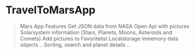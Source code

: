 # TravelToMarsApp

> Mars App Features
> Get JSON data from NASA Open Api with pictures
> Solarsystem information (Stars, Planets, Moons, Asteroids and Comets)
> Add pictures to Favoritelist
> Localstorage inmemory data objects
> .. Sorting, search and planet details .. 